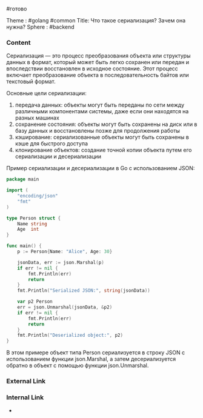 #готово 

Theme : #golang #common 
Title: Что такое сериализация? Зачем она нужна?
Sphere : #backend

### Content

Сериализация — это процесс преобразования объекта или структуры данных в формат, который может быть легко сохранен или передан и впоследствии восстановлен в исходное состояние. Этот процесс включает преобразование объекта в последовательность байтов или текстовый формат.

Основные цели сериализации:

1. передача данных: объекты могут быть переданы по сети между различными компонентами системы, даже если они находятся на разных машинах
2. сохранение состояния: объекты могут быть сохранены на диск или в базу данных и восстановлены позже для продолжения работы
3. кэширование: сериализованные объекты могут быть сохранены в кэше для быстрого доступа
4. клонирование объектов: создание точной копии объекта путем его сериализации и десериализации

Пример сериализации и десериализации в Go с использованием JSON:

```go
package main

import (
    "encoding/json"
    "fmt"
)

type Person struct {
    Name string
    Age  int
}

func main() {
    p := Person{Name: "Alice", Age: 30}

    jsonData, err := json.Marshal(p)
    if err != nil {
        fmt.Println(err)
        return
    }
    fmt.Println("Serialized JSON:", string(jsonData))

    var p2 Person
    err = json.Unmarshal(jsonData, &p2)
    if err != nil {
        fmt.Println(err)
        return
    }
    fmt.Println("Deserialized object:", p2)
}
```

В этом примере объект типа Person сериализуется в строку JSON с использованием функции json.Marshal, а затем десериализуется обратно в объект с помощью функции json.Unmarshal.

### External Link



### Internal Link

- 